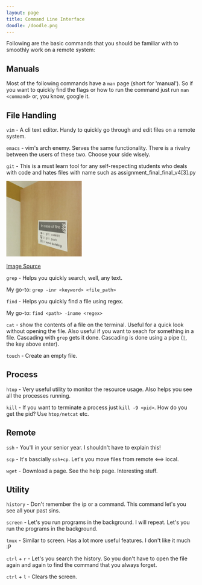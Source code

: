 ```yaml
---
layout: page
title: Command Line Interface
doodle: /doodle.png
---
```


Following are the basic commands that you should be familiar with to smoothly work on a remote system:

## Manuals

Most of the following commands have a `man` page (short for 'manual'). So if you want to quickly find the flags or how to run the command just run `man <command>` or, you know, google it.

## File Handling
`vim` - A cli text editor. Handy to quickly go through and edit files on a remote system.

`emacs` - vim's arch enemy. Serves the same functionality. There is a rivalry between the users of these two. Choose your side wisely.

`git` - This is a must learn tool for any self-respecting students who deals with code and hates files with name such as assignment_final_final_v4[3].py

<img src="/fire.png" data-canonical-src="https://www.instagram.com/p/8N8J8wRgPq/?utm_source=ig_web_copy_link" width="200" height="200" />

[Image Source](https://www.instagram.com/p/8N8J8wRgPq/?utm_source=ig_web_copy_link)

`grep` - Helps you quickly search, well, any text.

My go-to: `grep -inr <keyword> <file_path>`

`find` - Helps you quickly find a file using regex.

My go-to: `find <path> -iname <regex>`

`cat` - show the contents of a file on the terminal. Useful for a quick look without opening the file. Also useful if you want to seach for something in a file. Cascading with `grep` gets it done. Cascading is done using a pipe (`|`, the key above enter).

`touch` - Create an empty file.

## Process
`htop` - Very useful utility to monitor the resource usage. Also helps you see all the processes running.

`kill` - If you want to terminate a process just `kill -9 <pid>`. How do you get the pid? Use `htop/netcat` etc.

## Remote
`ssh` - You'll in your senior year. I shouldn't have to explain this!

`scp` - It's bascially `ssh+cp`. Let's you move files from remote <==> local.

`wget` - Download a page. See the help page. Interesting stuff.

## Utility

`history` - Don't remember the ip or a command. This command let's you see all your past sins.

`screen` - Let's you run programs in the background. I will repeat. Let's you run the programs in the background.

`tmux` - Similar to screen. Has a lot more useful features. I don't like it much :P

`ctrl` + `r` - Let's you search the history. So you don't have to open the file again and again to find the command that you always forget.

`ctrl` + `l` - Clears the screen.

